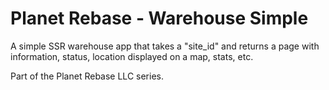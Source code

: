 # Planet Rebase - Warehouse Simple

A simple SSR warehouse app that takes a "site_id" and returns a page with information, status, location displayed on a map, stats, etc.

Part of the Planet Rebase LLC series.
